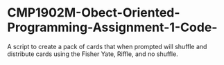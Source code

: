 # CMP1902M-Obect-Oriented-Programming-Assignment-1-Code-
A script to create a pack of cards that when prompted will shuffle and distribute cards using the Fisher Yate, Riffle, and no shuffle.
